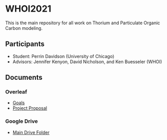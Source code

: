 # WHOI2021
This is the main repository for all work on Thorium and Particulate Organic Carbon modeling. 

## Participants
- Student: Perrin Davidson (University of Chicago)
- Advisors: Jennifer Kenyon, David Nicholson, and Ken Buesseler (WHOI)

## Documents
### Overleaf
- [Goals](https://www.overleaf.com/read/fpsrywmqkqvk)
- [Project Proposal](https://www.overleaf.com/read/pgkxfrdfcxjk)

### Google Drive
- [Main Drive Folder](https://drive.google.com/drive/folders/1Iqe7df44fC1TAt-2agCjfslzMUM2IKnw?usp=sharing)
